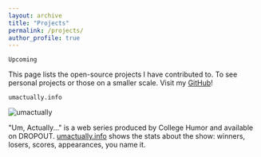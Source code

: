 ```yaml
---
layout: archive
title: "Projects"
permalink: /projects/
author_profile: true
---
```


```Upcoming```

This page lists the open-source projects I have contributed to. To see personal projects or those on a smaller scale. Visit my [GitHub](https://github.com/taoo0316)!

```umactually.info```

![umactually](https://user-images.githubusercontent.com/95064358/232983799-0e585529-c688-491f-84b9-1d0601cd0a33.png)

"Um, Actually..." is a web series produced by College Humor and available on DROPOUT. [umactually.info](https://umactually.info) shows the stats about the show: winners, losers, scores, appearances, you name it.

